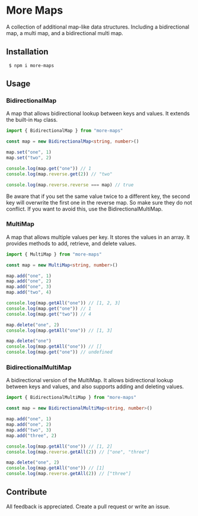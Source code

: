 # More Maps

A collection of additional map-like data structures. Including a bidirectional map, a multi map, and a bidirectional multi map.

## Installation

```shell
 $ npm i more-maps
```

## Usage

### BidirectionalMap

A map that allows bidirectional lookup between keys and values. It extends the built-in `Map` class.

```ts
import { BidirectionalMap } from "more-maps"

const map = new BidirectionalMap<string, number>()

map.set("one", 1)
map.set("two", 2)

console.log(map.get("one")) // 1
console.log(map.reverse.get(2)) // "two"

console.log(map.reverse.reverse === map) // true
```

Be aware that if you set the same value twice to a different key, the second key will overwrite the first one in the reverse map. So make sure they do not conflict. If you want to avoid this, use the BidirectionalMultiMap.


### MultiMap

A map that allows multiple values per key. It stores the values in an array. It provides methods to add, retrieve, and delete values. 

```ts
import { MultiMap } from "more-maps"

const map = new MultiMap<string, number>()

map.add("one", 1)
map.add("one", 2)
map.add("one", 3)
map.add("two", 4)

console.log(map.getAll("one")) // [1, 2, 3]
console.log(map.get("one")) // 1
console.log(map.get("two")) // 4

map.delete("one", 2)
console.log(map.getAll("one")) // [1, 3]

map.delete("one")
console.log(map.getAll("one")) // []
console.log(map.get("one")) // undefined
```

### BidirectionalMultiMap

A bidirectional version of the MultiMap. It allows bidirectional lookup between keys and values, and also supports adding and deleting values.

```ts
import { BidirectionalMultiMap } from "more-maps"

const map = new BidirectionalMultiMap<string, number>()

map.add("one", 1)
map.add("one", 2)
map.add("two", 3)
map.add("three", 2)

console.log(map.getAll("one")) // [1, 2]
console.log(map.reverse.getAll(2)) // ["one", "three"]

map.delete("one", 2)
console.log(map.getAll("one")) // [1]
console.log(map.reverse.getAll(2)) // ["three"]
```

## Contribute

All feedback is appreciated. Create a pull request or write an issue.